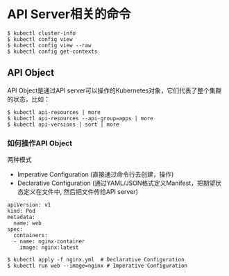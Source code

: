 # API Server相关的命令

```
$ kubectl cluster-info
$ kubectl config view
$ kubectl config view --raw
$ kubectl config get-contexts
```

## API Object

API Object是通过API server可以操作的Kubernetes对象，它们代表了整个集群的状态，比如：

```
$ kubectl api-resources | more
$ kubectl api-resources --api-group=apps | more
$ kubectl api-versions | sort | more
```

### 如何操作API Object

两种模式

- Imperative Configuration (直接通过命令行去创建，操作)
- Declarative Configuration (通过YAML/JSON格式定义Manifest，把期望状态定义在文件中, 然后把文件传给API server)

```
apiVersion: v1
kind: Pod
metadata:
  name: web
spec:
  containers:
  - name: nginx-container
    image: nginx:latest
```



```
$ kubectl apply -f nginx.yml  # Declarative Configuration
$ kubectl run web --image=nginx # Imperative Configuration 
```